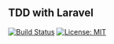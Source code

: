 ## TDD with Laravel

[![Build Status](https://travis-ci.com/jonathanmusila/laravel-tdd.svg?branch=master)](https://travis-ci.com/jonathanmusila/laravel-tdd) [![License: MIT](https://img.shields.io/badge/License-MIT-yellow.svg)](https://opensource.org/licenses/MIT)
